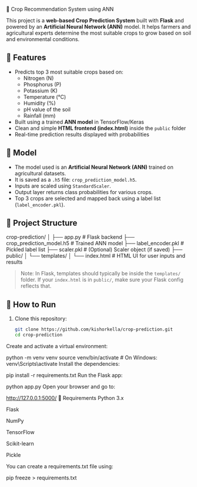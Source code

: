 🌾 Crop Recommendation System using ANN

This project is a **web-based Crop Prediction System** built with **Flask** and powered by an **Artificial Neural Network (ANN)** model. It helps farmers and agricultural experts determine the most suitable crops to grow based on soil and environmental conditions.

## 🚀 Features

- Predicts top 3 most suitable crops based on:
  - Nitrogen (N)
  - Phosphorus (P)
  - Potassium (K)
  - Temperature (°C)
  - Humidity (%)
  - pH value of the soil
  - Rainfall (mm)
- Built using a trained **ANN model** in TensorFlow/Keras
- Clean and simple **HTML frontend (index.html)** inside the `public` folder
- Real-time prediction results displayed with probabilities

## 🧠 Model

- The model used is an **Artificial Neural Network (ANN)** trained on agricultural datasets.
- It is saved as a `.h5` file: `crop_prediction_model.h5`.
- Inputs are scaled using `StandardScaler`.
- Output layer returns class probabilities for various crops.
- Top 3 crops are selected and mapped back using a label list (`label_encoder.pkl`).

## 📁 Project Structure

crop-prediction/
│
├── app.py # Flask backend
├── crop_prediction_model.h5 # Trained ANN model
├── label_encoder.pkl # Pickled label list
├── scaler.pkl # (Optional) Scaler object (if saved)
├── public/
│ └── templates/
│ └── index.html # HTML UI for user inputs and results


> Note: In Flask, templates should typically be inside the `templates/` folder. If your `index.html` is in `public/`, make sure your Flask config reflects that.

## 🧪 How to Run

1. Clone this repository:
   ```bash
   git clone https://github.com/kishorkella/crop-prediction.git
   cd crop-prediction
Create and activate a virtual environment:


python -m venv venv
source venv/bin/activate  # On Windows: venv\Scripts\activate
Install the dependencies:


pip install -r requirements.txt
Run the Flask app:

python app.py
Open your browser and go to:

http://127.0.0.1:5000/
🧾 Requirements
Python 3.x

Flask

NumPy

TensorFlow

Scikit-learn

Pickle

You can create a requirements.txt file using:

pip freeze > requirements.txt
